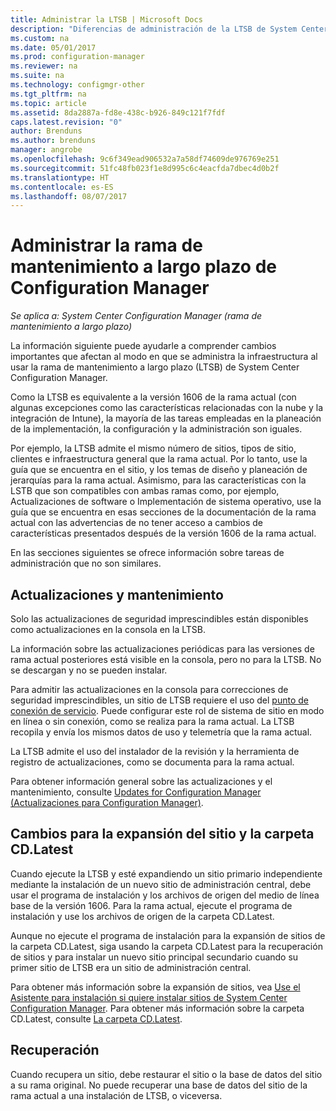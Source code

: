```yaml
---
title: Administrar la LTSB | Microsoft Docs
description: "Diferencias de administración de la LTSB de System Center Configuration Manager."
ms.custom: na
ms.date: 05/01/2017
ms.prod: configuration-manager
ms.reviewer: na
ms.suite: na
ms.technology: configmgr-other
ms.tgt_pltfrm: na
ms.topic: article
ms.assetid: 8da2887a-fd8e-438c-b926-849c121f7fdf
caps.latest.revision: "0"
author: Brenduns
ms.author: brenduns
manager: angrobe
ms.openlocfilehash: 9c6f349ead906532a7a58df74609de976769e251
ms.sourcegitcommit: 51fc48fb023f1e8d995c6c4eacfda7dbec4d0b2f
ms.translationtype: HT
ms.contentlocale: es-ES
ms.lasthandoff: 08/07/2017
---
```

# <a name="manage-the-long-term-servicing-branch-of-configuration-manager"></a>Administrar la rama de mantenimiento a largo plazo de Configuration Manager

*Se aplica a: System Center Configuration Manager (rama de mantenimiento a largo plazo)*

La información siguiente puede ayudarle a comprender cambios importantes que afectan al modo en que se administra la infraestructura al usar la rama de mantenimiento a largo plazo (LTSB) de System Center Configuration Manager.

Como la LTSB es equivalente a la versión 1606 de la rama actual (con algunas excepciones como las características relacionadas con la nube y la integración de Intune), la mayoría de las tareas empleadas en la planeación de la implementación, la configuración y la administración son iguales.

Por ejemplo, la LTSB admite el mismo número de sitios, tipos de sitio, clientes e infraestructura general que la rama actual. Por lo tanto, use la guía que se encuentra en el sitio, y los temas de diseño y planeación de jerarquías para la rama actual. Asimismo, para las características con la LSTB que son compatibles con ambas ramas como, por ejemplo, Actualizaciones de software o Implementación de sistema operativo, use la guía que se encuentra en esas secciones de la documentación de la rama actual con las advertencias de no tener acceso a cambios de características presentados después de la versión 1606 de la rama actual.

En las secciones siguientes se ofrece información sobre tareas de administración que no son similares.

## <a name="updates-and-servicing"></a>Actualizaciones y mantenimiento
Solo las actualizaciones de seguridad imprescindibles están disponibles como actualizaciones en la consola en la LTSB.  

La información sobre las actualizaciones periódicas para las versiones de rama actual posteriores está visible en la consola, pero no para la LTSB. No se descargan y no se pueden instalar.

Para admitir las actualizaciones en la consola para correcciones de seguridad imprescindibles, un sitio de LTSB requiere el uso del [punto de conexión de servicio](/sccm/core/servers/deploy/configure/about-the-service-connection-point). Puede configurar este rol de sistema de sitio en modo en línea o sin conexión, como se realiza para la rama actual. La LTSB recopila y envía los mismos datos de uso y telemetría que la rama actual.

La LTSB admite el uso del instalador de la revisión y la herramienta de registro de actualizaciones, como se documenta para la rama actual.

Para obtener información general sobre las actualizaciones y el mantenimiento, consulte [Updates for Configuration Manager (Actualizaciones para Configuration Manager)](/sccm/core/servers/manage/updates).


## <a name="changes-for-site-expansion-and-the-cdlatest-folder"></a>Cambios para la expansión del sitio y la carpeta CD.Latest
Cuando ejecute la LTSB y esté expandiendo un sitio primario independiente mediante la instalación de un nuevo sitio de administración central, debe usar el programa de instalación y los archivos de origen del medio de línea base de la versión 1606. Para la rama actual, ejecute el programa de instalación y use los archivos de origen de la carpeta CD.Latest.

Aunque no ejecute el programa de instalación para la expansión de sitios de la carpeta CD.Latest, siga usando la carpeta CD.Latest para la recuperación de sitios y para instalar un nuevo sitio principal secundario cuando su primer sitio de LTSB era un sitio de administración central.

Para obtener más información sobre la expansión de sitios, vea [Use el Asistente para instalación si quiere instalar sitios de System Center Configuration Manager](/sccm/core/servers/deploy/install/use-the-setup-wizard-to-install-sites#expand-a-stand-alone-primary-site). Para obtener más información sobre la carpeta CD.Latest, consulte [La carpeta CD.Latest](/sccm/core/servers/manage/the-cd.latest-folder).


## <a name="recovery"></a>Recuperación
Cuando recupera un sitio, debe restaurar el sitio o la base de datos del sitio a su rama original. No puede recuperar una base de datos del sitio de la rama actual a una instalación de LTSB, o viceversa.
